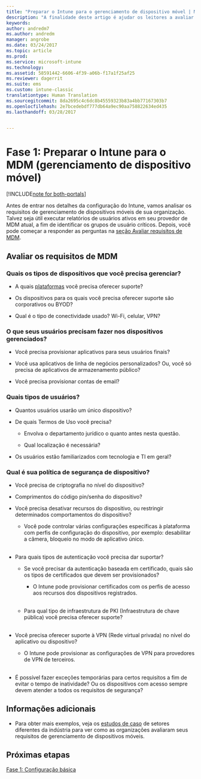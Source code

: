 ```yaml
---
title: "Preparar o Intune para o gerenciamento de dispositivo móvel | Microsoft Docs"
description: "A finalidade deste artigo é ajudar os leitores a avaliar seus requisitos comerciais e técnicos antes de migrar para o Intune."
keywords: 
author: andredm7
ms.author: andredm
manager: angrobe
ms.date: 03/24/2017
ms.topic: article
ms.prod: 
ms.service: microsoft-intune
ms.technology: 
ms.assetid: 58591442-6606-4f39-a06b-f17a1f25af25
ms.reviewer: dagerrit
ms.suite: ems
ms.custom: intune-classic
translationtype: Human Translation
ms.sourcegitcommit: 8da2695c4c6dc8b45559323b83a4bb77167303b7
ms.openlocfilehash: 2e7bcedebdf777db64a9ec90aa758822634ed435
ms.lasthandoff: 03/28/2017


---
```


# <a name="phase-1-prepare-intune-for-mobile-device-management-mdm"></a>Fase 1: Preparar o Intune para o MDM (gerenciamento de dispositivo móvel)

[!INCLUDE[note for both-portals](../includes/note-for-both-portals.md)]

Antes de entrar nos detalhes da configuração do Intune, vamos analisar os requisitos de gerenciamento de dispositivos móveis de sua organização. Talvez seja útil executar relatórios de usuários ativos em seu provedor de MDM atual, a fim de identificar os grupos de usuário críticos. Depois, você pode começar a responder as perguntas na [seção Avaliar requisitos de MDM](https://docs.microsoft.com/intune/plan-design/migration-phase1-prepare-intune-for-mobile-device-management#assess-mdm-requirements).

## <a name="assess-mdm-requirements"></a>Avaliar os requisitos de MDM

### <a name="what-kinds-of-devices-do-you-need-to-manage"></a>Quais os tipos de dispositivos que você precisa gerenciar?

-   A quais [plataformas](https://docs.microsoft.com/intune/get-started/supported-mobile-devices-and-computers) você precisa oferecer suporte?

-   Os dispositivos para os quais você precisa oferecer suporte são corporativos ou BYOD?

-   Qual é o tipo de conectividade usado? Wi-Fi, celular, VPN?

### <a name="what-do-your-users-need-to-do-on-managed-devices"></a>O que seus usuários precisam fazer nos dispositivos gerenciados?

-   Você precisa provisionar aplicativos para seus usuários finais?

-   Você usa aplicativos de linha de negócios personalizados? Ou, você só precisa de aplicativos de armazenamento público?

-   Você precisa provisionar contas de email?

### <a name="what-kinds-of-users"></a>Quais tipos de usuários?

-   Quantos usuários usarão um único dispositivo?

-   De quais Termos de Uso você precisa?

    -   Envolva o departamento jurídico o quanto antes nesta questão.

    -   Qual localização é necessária?

-   Os usuários estão familiarizados com tecnologia e TI em geral?

### <a name="what-is-your-device-security-policy"></a>Qual é sua política de segurança de dispositivo? 

-   Você precisa de criptografia no nível do dispositivo?

-   Comprimentos do código pin/senha do dispositivo?

-   Você precisa desativar recursos do dispositivo, ou restringir determinados comportamentos do dispositivo?

    -   Você pode controlar várias configurações específicas à plataforma com perfis de configuração do dispositivo, por exemplo: desabilitar a câmera, bloqueio no modo de aplicativo único.
<br></br>
-   Para quais tipos de autenticação você precisa dar suportar?

    -   Se você precisar da autenticação baseada em certificado, quais são os tipos de certificados que devem ser provisionados?

        -   O Intune pode provisionar certificados com os perfis de acesso aos recursos dos dispositivos registrados.
<br></br>
    -   Para qual tipo de infraestrutura de PKI (Infraestrutura de chave pública) você precisa oferecer suporte?
<br></br>
-   Você precisa oferecer suporte à VPN (Rede virtual privada) no nível do aplicativo ou dispositivo?

    -   O Intune pode provisionar as configurações de VPN para provedores de VPN de terceiros.
<br></br>
-   É possível fazer exceções temporárias para certos requisitos a fim de evitar o tempo de inatividade? Ou os dispositivos com acesso sempre devem atender a todos os requisitos de segurança?

## <a name="additional-information"></a>Informações adicionais

-   Para obter mais exemplos, veja os [estudos de caso](https://customers.microsoft.com/en-US/story/mwh-global-now-part-of-stantec-secures-mobile-devices-with-intune) de setores diferentes da indústria para ver como as organizações avaliaram seus requisitos de gerenciamento de dispositivos móveis.

## <a name="next-steps"></a>Próximas etapas

[Fase 1: Configuração básica](https://docs.microsoft.com/intune/plan-design/migration-phase1-basic-setup)

